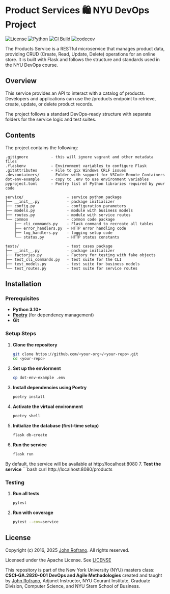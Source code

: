 # Product Services 🛍️ NYU DevOps Project

[![License](https://img.shields.io/badge/License-Apache_2.0-blue.svg)](https://opensource.org/licenses/Apache-2.0)
[![Python](https://img.shields.io/badge/Language-Python-blue.svg)](https://python.org/)
[![CI Build](https://github.com/CSCI-GA-2820-FA25-003/products/actions/workflows/ci.yml/badge.svg)](https://github.com/CSCI-GA-2820-FA25-003/products/actions/workflows/ci.yml)
[![codecov](https://codecov.io/gh/CSCI-GA-2820-FA25-003/products/graph/badge.svg?token=7MTYI7GT9N)](https://codecov.io/gh/CSCI-GA-2820-FA25-003/products)

The Products Service is a RESTful microservice that manages product data, providing CRUD (Create, Read, Update, Delete) operations for an online store. It is built with Flask and follows the structure and standards used in the NYU DevOps course.

## Overview

This service provides an API to interact with a catalog of products.
Developers and applications can use the /products endpoint to retrieve, create, update, or delete product records.

The project follows a standard DevOps-ready structure with separate folders for the service logic and test suites.

## Contents
The project contains the following:
```
.gitignore          - this will ignore vagrant and other metadata files
.flaskenv           - Environment variables to configure Flask
.gitattributes      - File to gix Windows CRLF issues
.devcontainers/     - Folder with support for VSCode Remote Containers
dot-env-example     - copy to .env to use environment variables
pyproject.toml      - Poetry list of Python libraries required by your code

service/                   - service python package
├── __init__.py            - package initializer
├── config.py              - configuration parameters
├── models.py              - module with business models
├── routes.py              - module with service routes
└── common                 - common code package
    ├── cli_commands.py    - Flask command to recreate all tables
    ├── error_handlers.py  - HTTP error handling code
    ├── log_handlers.py    - logging setup code
    └── status.py          - HTTP status constants

tests/                     - test cases package
├── __init__.py            - package initializer
├── factories.py           - Factory for testing with fake objects
├── test_cli_commands.py   - test suite for the CLI
├── test_models.py         - test suite for business models
└── test_routes.py         - test suite for service routes

```

## Installation

### Prerequisites
- **Python 3.10+**
- **[Poetry](https://python-poetry.org/)** (for dependency management)
- **Git**

### Setup Steps

1. **Clone the repository**
   ```bash
   git clone https://github.com/<your-org>/<your-repo>.git
   cd <your-repo>
2. **Set up the enviorment**
    ```bash 
    cp dot-env-example .env
3. **Install dependencies using Poetry**
    ```bash
    poetry install
4. **Activate the virtual environment**
    ```bash
    poetry shell
5. **Initialize the database (first-time setup)**
    ```bash
    flask db-create
6. **Run the service**
   ```bash
   flask run
By default, the service will be available at http://localhost:8080
7. **Test the service**
    ```bash
    curl http://localhost:8080/products

### Testing
1. **Run all tests**
   ```bash
   pytest

2. **Run with coverage**
   ```bash
   pytest --cov=service

## License

Copyright (c) 2016, 2025 [John Rofrano](https://www.linkedin.com/in/JohnRofrano/). All rights reserved.

Licensed under the Apache License. See [LICENSE](LICENSE)

This repository is part of the New York University (NYU) masters class: **CSCI-GA.2820-001 DevOps and Agile Methodologies** created and taught by [John Rofrano](https://cs.nyu.edu/~rofrano/), Adjunct Instructor, NYU Courant Institute, Graduate Division, Computer Science, and NYU Stern School of Business.
